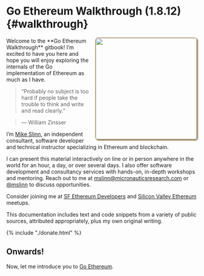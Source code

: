 # Go Ethereum Walkthrough \(1.8.12\) {#walkthrough}

<img src='https://www.micronauticsresearch.com/images/_DSC1094_600.jpg' style='float:right; width: 267px; margin-left: 1em; border-radius: 7px; border: 1px solid #926631; box-shadow: 2px 2px 2px 1px rgba(115, 96, 47, 0.62);' />
Welcome to the **Go Ethereum Walkthrough** gitbook! I’m excited to have you here and hope you will enjoy exploring the internals of the Go implementation of Ethereum as much as I have.

> “Probably no subject is too hard if people take the trouble to think and write and read clearly.” 

> &mdash; William Zinsser

I’m [Mike Slinn](https://www.micronauticsresearch.com/#people), an independent consultant, software developer and technical instructor specializing in Ethereum and blockchain.

I can present this material interactively on line or in person anywhere in the world for an hour, a day, or over several days. I also offer software development and consultancy services with hands-on, in-depth workshops and mentoring. Reach out to me at [mslinn@micronauticsresearch.com](mailto:mslinn@micronauticsresearch.com) or [@mslinn](https://twitter.com/mslinn) to discuss opportunities.

Consider joining me at [SF Ethereum Developers](https://www.meetup.com/SF-Ethereum-Developers/) and [Silicon Valley Ethereum](https://www.meetup.com/EthereumSiliconValley/) meetups.

This documentation includes text and code snippets from a variety of public sources, attributed appropriately, plus my own original writing.

{% include "./donate.html" %}

## Onwards!
Now, let me introduce you to [Go Ethereum](/overview.md).

